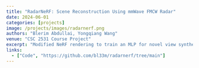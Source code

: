 ```yaml
---
title: "RadarNeRF: Scene Reconstruction Using mmWave FMCW Radar"
date: 2024-06-01
categories: [projects]
image: /projects/images/radarnerf.png
authors: "Blerim Abdullai, Yongqiang Wang"
venue: "CSC 2531 Course Project"
excerpt: "Modified NeRF rendering to train an MLP for novel view synthesis of imaging radar scans."
links:
  - ["Code", "https://github.com/bl33m/radarnerf/tree/main"]
---
```

